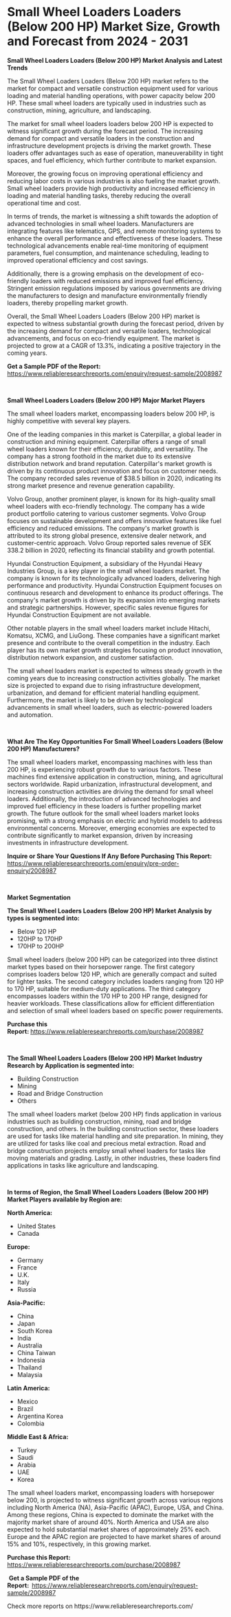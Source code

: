 <p><h1>Small Wheel Loaders Loaders (Below 200 HP) Market Size, Growth and Forecast from 2024 - 2031</h1></p><p><strong>Small Wheel Loaders Loaders (Below 200 HP) Market Analysis and Latest Trends</strong></p>
<p><p>The Small Wheel Loaders Loaders (Below 200 HP) market refers to the market for compact and versatile construction equipment used for various loading and material handling operations, with power capacity below 200 HP. These small wheel loaders are typically used in industries such as construction, mining, agriculture, and landscaping.</p><p>The market for small wheel loaders loaders below 200 HP is expected to witness significant growth during the forecast period. The increasing demand for compact and versatile loaders in the construction and infrastructure development projects is driving the market growth. These loaders offer advantages such as ease of operation, maneuverability in tight spaces, and fuel efficiency, which further contribute to market expansion.</p><p>Moreover, the growing focus on improving operational efficiency and reducing labor costs in various industries is also fueling the market growth. Small wheel loaders provide high productivity and increased efficiency in loading and material handling tasks, thereby reducing the overall operational time and cost.</p><p>In terms of trends, the market is witnessing a shift towards the adoption of advanced technologies in small wheel loaders. Manufacturers are integrating features like telematics, GPS, and remote monitoring systems to enhance the overall performance and effectiveness of these loaders. These technological advancements enable real-time monitoring of equipment parameters, fuel consumption, and maintenance scheduling, leading to improved operational efficiency and cost savings.</p><p>Additionally, there is a growing emphasis on the development of eco-friendly loaders with reduced emissions and improved fuel efficiency. Stringent emission regulations imposed by various governments are driving the manufacturers to design and manufacture environmentally friendly loaders, thereby propelling market growth.</p><p>Overall, the Small Wheel Loaders Loaders (Below 200 HP) market is expected to witness substantial growth during the forecast period, driven by the increasing demand for compact and versatile loaders, technological advancements, and focus on eco-friendly equipment. The market is projected to grow at a CAGR of 13.3%, indicating a positive trajectory in the coming years.</p></p>
<p><strong>Get a Sample PDF of the Report:&nbsp;</strong> <a href="https://www.reliableresearchreports.com/enquiry/request-sample/2008987">https://www.reliableresearchreports.com/enquiry/request-sample/2008987</a></p>
<p>&nbsp;</p>
<p><strong>Small Wheel Loaders Loaders (Below 200 HP) Major Market Players</strong></p>
<p><p>The small wheel loaders market, encompassing loaders below 200 HP, is highly competitive with several key players. </p><p>One of the leading companies in this market is Caterpillar, a global leader in construction and mining equipment. Caterpillar offers a range of small wheel loaders known for their efficiency, durability, and versatility. The company has a strong foothold in the market due to its extensive distribution network and brand reputation. Caterpillar's market growth is driven by its continuous product innovation and focus on customer needs. The company recorded sales revenue of $38.5 billion in 2020, indicating its strong market presence and revenue generation capability.</p><p>Volvo Group, another prominent player, is known for its high-quality small wheel loaders with eco-friendly technology. The company has a wide product portfolio catering to various customer segments. Volvo Group focuses on sustainable development and offers innovative features like fuel efficiency and reduced emissions. The company's market growth is attributed to its strong global presence, extensive dealer network, and customer-centric approach. Volvo Group reported sales revenue of SEK 338.2 billion in 2020, reflecting its financial stability and growth potential.</p><p>Hyundai Construction Equipment, a subsidiary of the Hyundai Heavy Industries Group, is a key player in the small wheel loaders market. The company is known for its technologically advanced loaders, delivering high performance and productivity. Hyundai Construction Equipment focuses on continuous research and development to enhance its product offerings. The company's market growth is driven by its expansion into emerging markets and strategic partnerships. However, specific sales revenue figures for Hyundai Construction Equipment are not available.</p><p>Other notable players in the small wheel loaders market include Hitachi, Komatsu, XCMG, and LiuGong. These companies have a significant market presence and contribute to the overall competition in the industry. Each player has its own market growth strategies focusing on product innovation, distribution network expansion, and customer satisfaction.</p><p>The small wheel loaders market is expected to witness steady growth in the coming years due to increasing construction activities globally. The market size is projected to expand due to rising infrastructure development, urbanization, and demand for efficient material handling equipment. Furthermore, the market is likely to be driven by technological advancements in small wheel loaders, such as electric-powered loaders and automation.</p></p>
<p>&nbsp;</p>
<p><strong>What Are The Key Opportunities For Small Wheel Loaders Loaders (Below 200 HP) Manufacturers?</strong></p>
<p><p>The small wheel loaders market, encompassing machines with less than 200 HP, is experiencing robust growth due to various factors. These machines find extensive application in construction, mining, and agricultural sectors worldwide. Rapid urbanization, infrastructural development, and increasing construction activities are driving the demand for small wheel loaders. Additionally, the introduction of advanced technologies and improved fuel efficiency in these loaders is further propelling market growth. The future outlook for the small wheel loaders market looks promising, with a strong emphasis on electric and hybrid models to address environmental concerns. Moreover, emerging economies are expected to contribute significantly to market expansion, driven by increasing investments in infrastructure development.</p></p>
<p><strong>Inquire or Share Your Questions If Any Before Purchasing This Report:</strong> <a href="https://www.reliableresearchreports.com/enquiry/pre-order-enquiry/2008987">https://www.reliableresearchreports.com/enquiry/pre-order-enquiry/2008987</a></p>
<p>&nbsp;</p>
<p><strong>Market Segmentation</strong></p>
<p><strong>The Small Wheel Loaders Loaders (Below 200 HP) Market Analysis by types is segmented into:</strong></p>
<p><ul><li>Below 120 HP</li><li>120HP to 170HP</li><li>170HP to 200HP</li></ul></p>
<p><p>Small wheel loaders (below 200 HP) can be categorized into three distinct market types based on their horsepower range. The first category comprises loaders below 120 HP, which are generally compact and suited for lighter tasks. The second category includes loaders ranging from 120 HP to 170 HP, suitable for medium-duty applications. The third category encompasses loaders within the 170 HP to 200 HP range, designed for heavier workloads. These classifications allow for efficient differentiation and selection of small wheel loaders based on specific power requirements.</p></p>
<p><strong>Purchase this Report:&nbsp;</strong><a href="https://www.reliableresearchreports.com/purchase/2008987">https://www.reliableresearchreports.com/purchase/2008987</a></p>
<p>&nbsp;</p>
<p><strong>The Small Wheel Loaders Loaders (Below 200 HP) Market Industry Research by Application is segmented into:</strong></p>
<p><ul><li>Building Construction</li><li>Mining</li><li>Road and Bridge Construction</li><li>Others</li></ul></p>
<p><p>The small wheel loaders market (below 200 HP) finds application in various industries such as building construction, mining, road and bridge construction, and others. In the building construction sector, these loaders are used for tasks like material handling and site preparation. In mining, they are utilized for tasks like coal and precious metal extraction. Road and bridge construction projects employ small wheel loaders for tasks like moving materials and grading. Lastly, in other industries, these loaders find applications in tasks like agriculture and landscaping.</p></p>
<p>&nbsp;</p>
<p><strong>In terms of Region, the Small Wheel Loaders Loaders (Below 200 HP) Market Players available by Region are:</strong></p>
<p>
    <p> <strong> North America: </strong>
        <ul>
            <li>United States</li>
            <li>Canada</li>
        </ul>
        </p> 
    <p> <strong> Europe: </strong>
        <ul>
            <li>Germany</li>
            <li>France</li>
            <li>U.K.</li>
            <li>Italy</li>
            <li>Russia</li>
        </ul>
        </p> 
    <p> <strong> Asia-Pacific: </strong>
        <ul>
            <li>China</li>
            <li>Japan</li>
            <li>South Korea</li>
            <li>India</li>
            <li>Australia</li>
            <li>China Taiwan</li>
            <li>Indonesia</li>
            <li>Thailand</li>
            <li>Malaysia</li>
        </ul>
        </p> 
    <p> <strong> Latin America: </strong>
        <ul>
            <li>Mexico</li>
            <li>Brazil</li>
            <li>Argentina Korea</li>
            <li>Colombia</li>
        </ul>
        </p> 
    <p> <strong> Middle East & Africa: </strong>
        <ul>
            <li>Turkey</li>
            <li>Saudi</li>
            <li>Arabia</li>
            <li>UAE</li>
            <li>Korea</li>
        </ul>
    </p>
    </p>
<p><p>The small wheel loaders market, encompassing loaders with horsepower below 200, is projected to witness significant growth across various regions including North America (NA), Asia-Pacific (APAC), Europe, USA, and China. Among these regions, China is expected to dominate the market with the majority market share of around 40%. North America and USA are also expected to hold substantial market shares of approximately 25% each. Europe and the APAC region are projected to have market shares of around 15% and 10%, respectively, in this growing market.</p></p>
<p><strong>Purchase this Report: </strong><a href="https://www.reliableresearchreports.com/purchase/2008987">https://www.reliableresearchreports.com/purchase/2008987</a></p>
<p>&nbsp;<strong>Get a Sample PDF of the Report:&nbsp;&nbsp;</strong><a href="https://www.reliableresearchreports.com/enquiry/request-sample/2008987">https://www.reliableresearchreports.com/enquiry/request-sample/2008987</a></p>
<p><strong></strong></p>
<p>Check more reports on https://www.reliableresearchreports.com/</p>